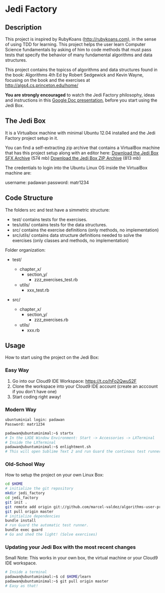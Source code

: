 # Jedi Factory

## Description

This project is inspired by RubyKoans (http://rubykoans.com), in the sense of using TDD for learning.
This project helps the user learn Computer Science fundamentals by asking of him to code methods that
must pass tests that specify the behavior of many fundamental algorithms and data structures.

This project contains the topicss of algorithms and data structures found in the book:
Algorithms 4th Ed by Robert Sedgewick and Kevin Wayne, focusing on the book and the exercises at http://algs4.cs.princeton.edu/home/

**You are strongly encouraged** to watch the Jedi Factory philosophy, ideas and instructions in this [Google Doc presentation](http://bit.ly/UbsG8O),
before you start using the Jedi Box.

## The Jedi Box

It is a Virtualbox machine with minimal Ubuntu 12.04 installed and the Jedi Factory project setup in it.

You can find a self-extracting zip archive that contains a VirtualBox machine that has this project
setup along with an editor here:
[Download the Jedi Box SFX Archive](http://bit.ly/11bDCb5) (574 mb)
[Download the Jedi Box ZIP Archive](http://bit.ly/115RR11) (813 mb)

The credentials to login into the Ubuntu Linux OS inside the VirtualBox machine are:

username: padawan
password: matr1234

## Code Structure

The folders src and test have a simmetric structure:
* test/ contains tests for the exercises.
* tes/utils/ contains tests for the data structures.
* src/ contains the exercise definitions (only methods, no implementation)
* src/utils/ contains data structure definitions needed to solve the exercises (only classes and methods, no implementation)

Folder organization:
* test/
    * chapter_x/
      * section_y/
          * zzz_exercises_test.rb
    * utils/
      * xxx_test.rb

* src/
    * chapter_x/
        * section_y/
          * zzz_exercises.rb
    * utils/
      * xxx.rb

## Usage

How to start using the project on the Jedi Box:

### Easy Way

1. Go into our Cloud9 IDE Workspace: https://t.co/hFo2QwuS2F
2. Clone the workspace into your Cloud9 IDE account (create an acccount if you don't have one)
3. Start coding right away!

### Modern Way

````bash
ubuntuminial login: padawan
Password: matr1234

padawan@ubuntuminimal:~$ startx
# In the LXDE Window Environment: Start -> Accessories -> LXTerminal
# Inside the LXTerminal
padawan@ubuntuminimal:~$ enlightment.sh
# This will open Sublime Text 2 and run Guard the continous test runner
````

### Old-School Way

How to setup the project on your own Linux Box:

````bash
cd $HOME
# initialize the git repository
mkdir jedi_factory
cd jedi_factory
git init .
git remote add origin git://github.com/marcel-valdez/algorithms-user-project.git
git pull origin master
# initialize dependencies
bundle install
# run Guard the automatic test runner.
bundle exec guard
# Go and shed the light! (Solve exercises)
````

### Updating your Jedi Box with the most recent changes

Small Note: This works in your own box, the virtual machine or your Cloud9 IDE workspace.

````bash
# Inside a terminal
padawan@ubuntuminimal:~$ cd $HOME/learn
padawan@ubuntuminimal:~$ git pull origin master
# Easy as that!
````
